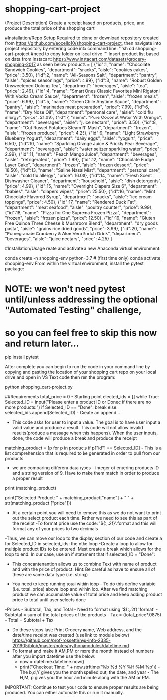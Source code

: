 # shopping-cart-project
(Project Description)
Create a receipt based on products, price, and produce the total price of the shopping cart

#Installation/Repo Setup
Required to clone or download repository created from https://github.com/eocello10/shopping-cart-project, then navigate into project repository by entering code into command line:
'''sh
cd shopping-cart-project #need to copy folder on local drive
'''
Insert product list based on data from Instacart: https://www.instacart.com/datasets/grocery-shopping-2017 as seen below 
products = [
    {"id":1, "name": "Chocolate Sandwich Cookies", "department": "snacks", "aisle": "cookies cakes", "price": 3.50},
    {"id":2, "name": "All-Seasons Salt", "department": "pantry", "aisle": "spices seasonings", "price": 4.99},
    {"id":3, "name": "Robust Golden Unsweetened Oolong Tea", "department": "beverages", "aisle": "tea", "price": 2.49},
    {"id":4, "name": "Smart Ones Classic Favorites Mini Rigatoni With Vodka Cream Sauce", "department": "frozen", "aisle": "frozen meals", "price": 6.99},
    {"id":5, "name": "Green Chile Anytime Sauce", "department": "pantry", "aisle": "marinades meat preparation", "price": 7.99},
    {"id":6, "name": "Dry Nose Oil", "department": "personal care", "aisle": "cold flu allergy", "price": 21.99},
    {"id":7, "name": "Pure Coconut Water With Orange", "department": "beverages", "aisle": "juice nectars", "price": 3.50},
    {"id":8, "name": "Cut Russet Potatoes Steam N' Mash", "department": "frozen", "aisle": "frozen produce", "price": 4.25},
    {"id":9, "name": "Light Strawberry Blueberry Yogurt", "department": "dairy eggs", "aisle": "yogurt", "price": 6.50},
    {"id":10, "name": "Sparkling Orange Juice & Prickly Pear Beverage", "department": "beverages", "aisle": "water seltzer sparkling water", "price": 2.99},
    {"id":11, "name": "Peach Mango Juice", "department": "beverages", "aisle": "refrigerated", "price": 1.99},
    {"id":12, "name": "Chocolate Fudge Layer Cake", "department": "frozen", "aisle": "frozen dessert", "price": 18.50},
    {"id":13, "name": "Saline Nasal Mist", "department": "personal care", "aisle": "cold flu allergy", "price": 16.00},
    {"id":14, "name": "Fresh Scent Dishwasher Cleaner", "department": "household", "aisle": "dish detergents", "price": 4.99},
    {"id":15, "name": "Overnight Diapers Size 6", "department": "babies", "aisle": "diapers wipes", "price": 25.50},
    {"id":16, "name": "Mint Chocolate Flavored Syrup", "department": "snacks", "aisle": "ice cream toppings", "price": 4.50},
    {"id":17, "name": "Rendered Duck Fat", "department": "meat seafood", "aisle": "poultry counter", "price": 9.99},
    {"id":18, "name": "Pizza for One Suprema Frozen Pizza", "department": "frozen", "aisle": "frozen pizza", "price": 12.50},
    {"id":19, "name": "Gluten Free Quinoa Three Cheese & Mushroom Blend", "department": "dry goods pasta", "aisle": "grains rice dried goods", "price": 3.99},
    {"id":20, "name": "Pomegranate Cranberry & Aloe Vera Enrich Drink", "department": "beverages", "aisle": "juice nectars", "price": 4.25}
] 

#Installation/Usage
reate and activate a new Anaconda virtual environment:

conda create -n shopping-env python=3.7 # (first time only)
conda activate shopping-env
From within the virtual environment, install the pytest package:

# NOTE: we won't need pytest until/unless addressing the optional "Automated Testing" challenge,
# so you can feel free to skip this now and return later...

pip install pytest

After complete you can begin to run the code in your command line by copying and pasting the location of your shopping cart repo on your local drive and open in VS Text code then run the program:

python shopping_cart-project.py


##Requirements
total_price = 0 - Starting point 
elected_ids = []
while True:
    Selected_ID = input("Please enter a product ID or Donec if there are no more products:")
    if Selected_ID == "Done":
        break
    else:
        selected_ids.append(Selected_ID) - Create an append...
 - This code asks for user to input a value. The goal is to have user input a valid value and produce a result. This code will not allow invalid results(produce a message when this happens). When the user inputs, done, the code will produce a break and produce the receipt

matching_product  = [p for p in products if p["id"] == Selected_ID] - This is a list comprehension that is required to be generated in order to pull from our products

- we are comparing different data types - Integer of entering products ID and a string version of 9. Have to make them match in order to produce a proper result

print (matching_product)

print("Selected Product: " + matching_product["name"] + " " + str(matching_product ["price"]))
- At a certain point you will need to remove this as we do not want to print out the select product each time. Rather we need to see this as part of the receipt
-To format price use the code: '${:,.2f}'.format and this will format any of your prices to two decimals

-Thus, we can move our loop to the display section of our code and create a for Selected_ID in selected_ids: the nthe loop 
    -Create a loop to allow for multiple product IDs to be entered. Must create a break which allows for the loop to end. In our case, use an if statement that if selected_ID = "Done":

- This concantenantion allows us to combine Text with name of product and with the price of product. Hint: Be careful as have to ensure all of these are same data type (i.e. string)

- You need to keep running total within loop  - To do this define variable (i.e. total_price) above loop and within loo. After we find matching product we can accumulate value of total price and keep adding product price to total until user selects done

-Prices - Subtotal, Tax, and Total - Need to format using '${:,.2f}'.format'
    - Subtotal = sum of the total prices of the products
    - Tax = (total_price*.0875)
    - Total = Subtotal + Tax 

- Do these steps last:
Print Grocery name, Web address, and the date/time receipt was created (use link to module below)
https://github.com/prof-rossetti/nyu-info-2335-201905/blob/master/notes/python/modules/datetime.md
- To format and make it AM,PM or more the month instead of numbers after you import datetime use the below:
    - now = datetime.datetime.now()
    - print("Checkout Time: " + now.strftime('%b %d %Y %H:%M %p')) - The b,d,Y gives you the month spelled out, the date, and year - The H,M, p gives you the hour and minute along with the AM or PM. 

IMPORTANT: Continue to test your code to ensure proper results are being produced. You can either automate this or run it manually.